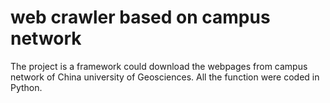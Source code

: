 # web crawler based on campus network
The project is a framework could download the webpages from campus network of China university of Geosciences.
All the function were coded in Python. 
